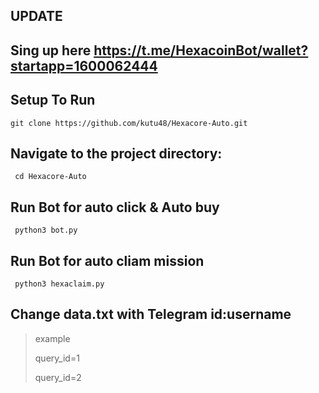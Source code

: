 ## UPDATE


## Sing up here https://t.me/HexacoinBot/wallet?startapp=1600062444

## Setup To Run

    git clone https://github.com/kutu48/Hexacore-Auto.git

## Navigate to the project directory:

     cd Hexacore-Auto

## Run Bot for auto click & Auto buy

     python3 bot.py 

## Run Bot for auto cliam mission   

     python3 hexaclaim.py

     
## Change data.txt with Telegram id:username
>example
>
>query_id=1
>
>query_id=2
